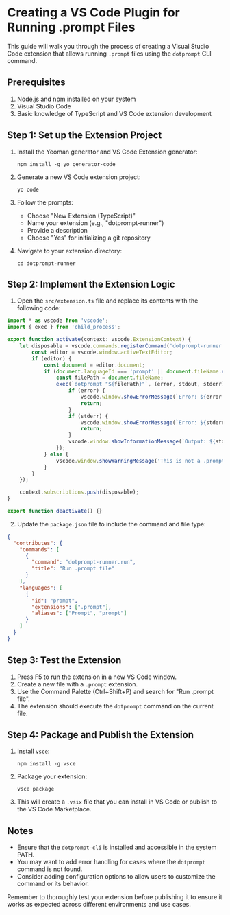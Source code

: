 # Creating a VS Code Plugin for Running .prompt Files

<!-- This file was produced by AI from a prompt and shouldn't be edited directly. -->

This guide will walk you through the process of creating a Visual Studio Code extension that allows running `.prompt` files using the `dotprompt` CLI command.

## Prerequisites

1. Node.js and npm installed on your system
2. Visual Studio Code
3. Basic knowledge of TypeScript and VS Code extension development

## Step 1: Set up the Extension Project

1. Install the Yeoman generator and VS Code Extension generator:
   ```
   npm install -g yo generator-code
   ```

2. Generate a new VS Code extension project:
   ```
   yo code
   ```

3. Follow the prompts:
   - Choose "New Extension (TypeScript)"
   - Name your extension (e.g., "dotprompt-runner")
   - Provide a description
   - Choose "Yes" for initializing a git repository

4. Navigate to your extension directory:
   ```
   cd dotprompt-runner
   ```

## Step 2: Implement the Extension Logic

1. Open the `src/extension.ts` file and replace its contents with the following code:

```typescript
import * as vscode from 'vscode';
import { exec } from 'child_process';

export function activate(context: vscode.ExtensionContext) {
    let disposable = vscode.commands.registerCommand('dotprompt-runner.run', () => {
        const editor = vscode.window.activeTextEditor;
        if (editor) {
            const document = editor.document;
            if (document.languageId === 'prompt' || document.fileName.endsWith('.prompt')) {
                const filePath = document.fileName;
                exec(`dotprompt "${filePath}"`, (error, stdout, stderr) => {
                    if (error) {
                        vscode.window.showErrorMessage(`Error: ${error.message}`);
                        return;
                    }
                    if (stderr) {
                        vscode.window.showErrorMessage(`Error: ${stderr}`);
                        return;
                    }
                    vscode.window.showInformationMessage(`Output: ${stdout}`);
                });
            } else {
                vscode.window.showWarningMessage('This is not a .prompt file');
            }
        }
    });

    context.subscriptions.push(disposable);
}

export function deactivate() {}
```

2. Update the `package.json` file to include the command and file type:

```json
{
  "contributes": {
    "commands": [
      {
        "command": "dotprompt-runner.run",
        "title": "Run .prompt file"
      }
    ],
    "languages": [
      {
        "id": "prompt",
        "extensions": [".prompt"],
        "aliases": ["Prompt", "prompt"]
      }
    ]
  }
}
```

## Step 3: Test the Extension

1. Press F5 to run the extension in a new VS Code window.
2. Create a new file with a `.prompt` extension.
3. Use the Command Palette (Ctrl+Shift+P) and search for "Run .prompt file".
4. The extension should execute the `dotprompt` command on the current file.

## Step 4: Package and Publish the Extension

1. Install `vsce`:
   ```
   npm install -g vsce
   ```

2. Package your extension:
   ```
   vsce package
   ```

3. This will create a `.vsix` file that you can install in VS Code or publish to the VS Code Marketplace.

## Notes

- Ensure that the `dotprompt-cli` is installed and accessible in the system PATH.
- You may want to add error handling for cases where the `dotprompt` command is not found.
- Consider adding configuration options to allow users to customize the command or its behavior.

Remember to thoroughly test your extension before publishing it to ensure it works as expected across different environments and use cases.